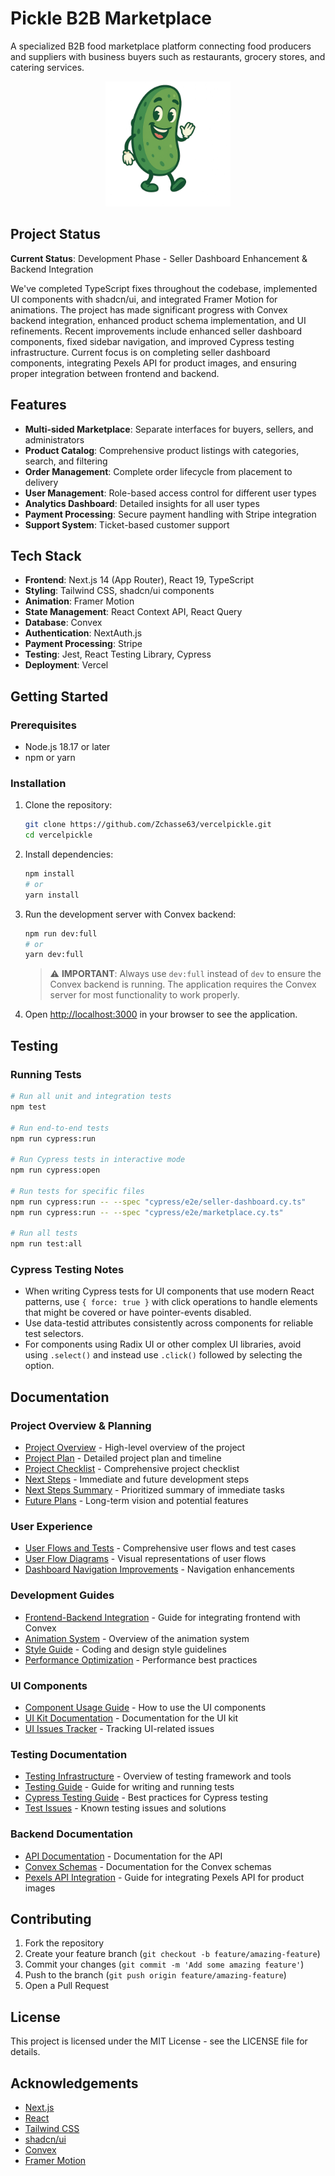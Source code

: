 # Pickle B2B Marketplace

A specialized B2B food marketplace platform connecting food producers and suppliers with business buyers such as restaurants, grocery stores, and catering services.

<div align="center">
  <img src="/public/pickle-logo.png" alt="Pickle Logo" width="200" />
</div>

## Project Status

**Current Status**: Development Phase - Seller Dashboard Enhancement & Backend Integration

We've completed TypeScript fixes throughout the codebase, implemented UI components with shadcn/ui, and integrated Framer Motion for animations. The project has made significant progress with Convex backend integration, enhanced product schema implementation, and UI refinements. Recent improvements include enhanced seller dashboard components, fixed sidebar navigation, and improved Cypress testing infrastructure. Current focus is on completing seller dashboard components, integrating Pexels API for product images, and ensuring proper integration between frontend and backend.

## Features

- **Multi-sided Marketplace**: Separate interfaces for buyers, sellers, and administrators
- **Product Catalog**: Comprehensive product listings with categories, search, and filtering
- **Order Management**: Complete order lifecycle from placement to delivery
- **User Management**: Role-based access control for different user types
- **Analytics Dashboard**: Detailed insights for all user types
- **Payment Processing**: Secure payment handling with Stripe integration
- **Support System**: Ticket-based customer support

## Tech Stack

- **Frontend**: Next.js 14 (App Router), React 19, TypeScript
- **Styling**: Tailwind CSS, shadcn/ui components
- **Animation**: Framer Motion
- **State Management**: React Context API, React Query
- **Database**: Convex
- **Authentication**: NextAuth.js
- **Payment Processing**: Stripe
- **Testing**: Jest, React Testing Library, Cypress
- **Deployment**: Vercel

## Getting Started

### Prerequisites

- Node.js 18.17 or later
- npm or yarn

### Installation

1. Clone the repository:
   ```bash
   git clone https://github.com/Zchasse63/vercelpickle.git
   cd vercelpickle
   ```

2. Install dependencies:
   ```bash
   npm install
   # or
   yarn install
   ```

3. Run the development server with Convex backend:
   ```bash
   npm run dev:full
   # or
   yarn dev:full
   ```

   > ⚠️ **IMPORTANT**: Always use `dev:full` instead of `dev` to ensure the Convex backend is running. The application requires the Convex server for most functionality to work properly.

4. Open [http://localhost:3000](http://localhost:3000) in your browser to see the application.

## Testing

### Running Tests

```bash
# Run all unit and integration tests
npm test

# Run end-to-end tests
npm run cypress:run

# Run Cypress tests in interactive mode
npm run cypress:open

# Run tests for specific files
npm run cypress:run -- --spec "cypress/e2e/seller-dashboard.cy.ts"
npm run cypress:run -- --spec "cypress/e2e/marketplace.cy.ts"

# Run all tests
npm run test:all
```

### Cypress Testing Notes

- When writing Cypress tests for UI components that use modern React patterns, use `{ force: true }` with click operations to handle elements that might be covered or have pointer-events disabled.
- Use data-testid attributes consistently across components for reliable test selectors.
- For components using Radix UI or other complex UI libraries, avoid using `.select()` and instead use `.click()` followed by selecting the option.

## Documentation

### Project Overview & Planning
- [Project Overview](/docs/PROJECT_OVERVIEW.md) - High-level overview of the project
- [Project Plan](/docs/PROJECT_PLAN.md) - Detailed project plan and timeline
- [Project Checklist](/docs/PROJECT_CHECKLIST.md) - Comprehensive project checklist
- [Next Steps](/docs/NEXT_STEPS.md) - Immediate and future development steps
- [Next Steps Summary](/docs/NEXT_STEPS_SUMMARY.md) - Prioritized summary of immediate tasks
- [Future Plans](/docs/FUTURE_PLANS.md) - Long-term vision and potential features

### User Experience
- [User Flows and Tests](/docs/USER_FLOWS_AND_TESTS.md) - Comprehensive user flows and test cases
- [User Flow Diagrams](/docs/USER_FLOW_DIAGRAMS.md) - Visual representations of user flows
- [Dashboard Navigation Improvements](/docs/DASHBOARD_NAVIGATION_IMPROVEMENTS.md) - Navigation enhancements

### Development Guides
- [Frontend-Backend Integration](/docs/FRONTEND_BACKEND_INTEGRATION.md) - Guide for integrating frontend with Convex
- [Animation System](/docs/ANIMATION_SYSTEM.md) - Overview of the animation system
- [Style Guide](/docs/STYLE_GUIDE.md) - Coding and design style guidelines
- [Performance Optimization](/docs/PERFORMANCE_OPTIMIZATION_GUIDE.md) - Performance best practices

### UI Components
- [Component Usage Guide](/docs/COMPONENT_USAGE_GUIDE.md) - How to use the UI components
- [UI Kit Documentation](/docs/UI_KIT_DOCUMENTATION.md) - Documentation for the UI kit
- [UI Issues Tracker](/docs/UI_ISSUES_TRACKER.md) - Tracking UI-related issues

### Testing Documentation
- [Testing Infrastructure](/docs/TESTING_INFRASTRUCTURE.md) - Overview of testing framework and tools
- [Testing Guide](/docs/TESTING_GUIDE.md) - Guide for writing and running tests
- [Cypress Testing Guide](/docs/CYPRESS_TESTING_GUIDE.md) - Best practices for Cypress testing
- [Test Issues](/docs/TEST_ISSUES.md) - Known testing issues and solutions

### Backend Documentation
- [API Documentation](/docs/API_DOCUMENTATION.md) - Documentation for the API
- [Convex Schemas](/docs/CONVEX_SCHEMAS.md) - Documentation for the Convex schemas
- [Pexels API Integration](/docs/PEXELS_API_INTEGRATION.md) - Guide for integrating Pexels API for product images

## Contributing

1. Fork the repository
2. Create your feature branch (`git checkout -b feature/amazing-feature`)
3. Commit your changes (`git commit -m 'Add some amazing feature'`)
4. Push to the branch (`git push origin feature/amazing-feature`)
5. Open a Pull Request

## License

This project is licensed under the MIT License - see the LICENSE file for details.

## Acknowledgements

- [Next.js](https://nextjs.org/)
- [React](https://reactjs.org/)
- [Tailwind CSS](https://tailwindcss.com/)
- [shadcn/ui](https://ui.shadcn.com/)
- [Convex](https://www.convex.dev/)
- [Framer Motion](https://www.framer.com/motion/)
